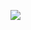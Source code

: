 <p style="align:center;"><img style="max-width:100%;" src="https://raw.githubusercontent.com/Saghen/UWP-Youtube-Twitch-Viewer/master/Logo.png" /></p>